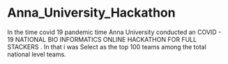 # Anna_University_Hackathon
In the time covid 19 pandemic time Anna University conducted an COVID - 19 NATIONAL BIO INFORMATICS ONLINE HACKATHON FOR FULL STACKERS . In that i was Select as the top 100 teams among the total national level teams.
